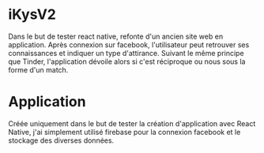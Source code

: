 # iKysV2

Dans le but de tester react native, refonte d'un ancien site web en application. Après connexion sur facebook, l'utilisateur peut retrouver ses connaissances et indiquer un type d'attirance. Suivant le même principe que Tinder, l'application dévoile alors si c'est réciproque ou nous sous la forme d'un match.

# Application

Créée uniquement dans le but de tester la création d'application avec React Native, j'ai simplement utilisé firebase pour la connexion facebook et le stockage des diverses données.
